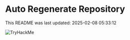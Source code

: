 # Auto Regenerate Repository

This README was last updated: 2025-02-08 05:33:12

 ![TryHackMe](https://tryhackme.com/badge/533634)